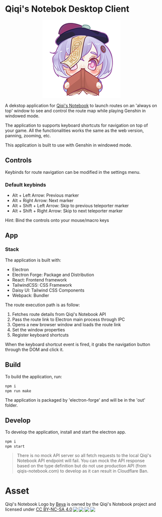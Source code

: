 # Qiqi's Notebok Desktop Client

<p align="center">
  <img src="./assets/icon.png" />
</p>

A dekstop application for [Qiqi's Notebook](https://www.qiqis-notebook.com) to launch routes on an 'always on top' window to see and control the route map while playing Genshin in windowed mode.

The application to supports keyboard shortcuts for navigation on top of your game. All the functionalities works the same as the web version, panning, zooming, etc.

This application is built to use with Genshin in windowed mode.

## Controls

Keybinds for route navigation can be modified in the settings menu.

### Default keybinds

- Alt + Left Arrow: Previous marker
- Alt + Right Arrow: Next marker
- Alt + Shift + Left Arrow: Skip to previous teleporter marker
- Alt + Shift + Right Arrow: Skip to next teleporter marker

Hint: Bind the controls onto your mouse/macro keys

## App

### Stack

The application is built with:

- Electron
- Electron Forge: Package and Distribution
- React: Frontend framework
- TailwindCSS: CSS Framework
- Daisy UI: Tailwind CSS Components
- Webpack: Bundler

The route execution path is as follow:

1. Fetches route details from Qiqi's Notebook API
2. Pass the route link to Electron main process through IPC
3. Opens a new browser window and loads the route link
4. Set the window properties
5. Register keyboard shortcuts

When the keyboard shortcut event is fired, it grabs the navigation button through the DOM and click it.

## Build

To build the application, run:

```
npm i
npm run make
```

The application is packaged by 'electron-forge' and will be in the 'out' folder.

## Develop

To develop the application, install and start the electron app.

```
npm i
npm start
```

> There is no mock API server so all fetch requests to the local Qiqi's Notebook API endpoint will fail. You can mock the API response based on the type definition but do not use production API (from qiqis-notebook.com) to develop as it can result in Cloudflare Ban.

# Asset

<p xmlns:cc="http://creativecommons.org/ns#" xmlns:dct="http://purl.org/dc/terms/"><span property="dct:title">Qiqi's Notebook Logo</span> by <a rel="cc:attributionURL dct:creator" property="cc:attributionName" href="https://www.instagram.com/merdikai/">Beya</a> is owned by the Qiqi's Notebook project and licensed under <a href="http://creativecommons.org/licenses/by-nc-sa/4.0/?ref=chooser-v1" target="_blank" rel="license noopener noreferrer" style="display:inline-block;">CC BY-NC-SA 4.0<img style="height:22px!important;margin-left:3px;vertical-align:text-bottom;" src="https://mirrors.creativecommons.org/presskit/icons/cc.svg?ref=chooser-v1"><img style="height:22px!important;margin-left:3px;vertical-align:text-bottom;" src="https://mirrors.creativecommons.org/presskit/icons/by.svg?ref=chooser-v1"><img style="height:22px!important;margin-left:3px;vertical-align:text-bottom;" src="https://mirrors.creativecommons.org/presskit/icons/nc.svg?ref=chooser-v1"><img style="height:22px!important;margin-left:3px;vertical-align:text-bottom;" src="https://mirrors.creativecommons.org/presskit/icons/sa.svg?ref=chooser-v1"></a></p>
